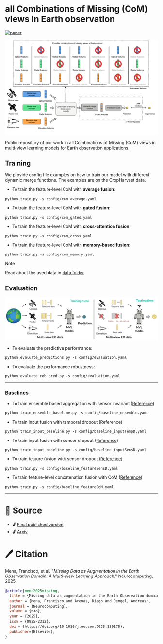 # all Combinations of Missing (CoM) views in Earth observation
[![paper](https://img.shields.io/badge/arXiv-2501.01132-D12424)](https://www.arxiv.org/abs/2501.01132) 

![missing views](imgs/com_based_model.png)

Public repository of our work in all Combinations of Missing (CoM) views in multi-view learning models for Earth observation applications.

## Training
We provide config file examples on how to train our model with different dynamic merge functions. The examples are on the CropHarvest data.

* To train the feature-level CoM with **average fusion**:  
```
python train.py -s config/com_average.yaml
```

* To train the feature-level CoM with **gated fusion**:  
```
python train.py -s config/com_gated.yaml
```

* To train the feature-level CoM with **cross-attention fusion**:  
```
python train.py -s config/com_cross.yaml
```

* To train the feature-level CoM with **memory-based fusion**:  
```
python train.py -s config/com_memory.yaml
```

> [!NOTE]  
> Read about the used data in [data folder](./data)

## Evaluation
![missing views](imgs/missing_views.jpg)
* To evaluate the predictive performance:
```
python evaluate_predictions.py -s config/evaluation.yaml
```

* To evaluate the performance robustness:
```
python evaluate_rob_pred.py -s config/evaluation.yaml
```

---

### Baselines
* To train ensemble based aggregation with sensor invariant ([Reference](https://arxiv.org/abs/2407.15512))
```
python train_ensemble_baseline.py -s config/baseline_ensemble.yaml
```

* To train input fusion with temporal dropout ([Reference](https://doi.org/10.1016/j.isprsjprs.2022.03.012))
```
python train_input_baseline.py -s config/baseline_inputTempD.yaml
```

* To train input fusion with sensor dropout ([Reference](https://arxiv.org/abs/2407.15512))
```
python train_input_baseline.py -s config/baseline_inputSensD.yaml
```

* To train feature fusion with sensor dropout ([Reference](https://doi.org/10.1109/TGRS.2024.3387837))
```
python train.py -s config/baseline_featureSensD.yaml
```

* To train feature-level concatenation fusion with CoM ([Reference](http://doi.org/10.1186/s13634-023-01008-z))
```
python train.py -s config/baseline_featureCoM.yaml
```

---


# :scroll: Source

* :unlock: [Final published version](https://doi.org/10.1016/j.neucom.2025.130175)
* :unlock: [Arxiv](https://arxiv.org/abs/2501.01132)

# 🖊️ Citation

Mena, Francisco, et al. "*Missing Data as Augmentation in the Earth Observation Domain: A Multi-View Learning Approach*." Neurocomputing, 2025.
```bibtex
@article{mena2025missing,
  title = {Missing data as augmentation in the Earth Observation domain: A multi-view learning approach},
  author = {Mena, Francisco and Arenas, Diego and Dengel, Andreas},
  journal = {Neurocomputing},
  volume = {638},
  year = {2025},
  issn = {0925-2312},
  doi = {https://doi.org/10.1016/j.neucom.2025.130175},
  publisher={Elsevier},
}
```
